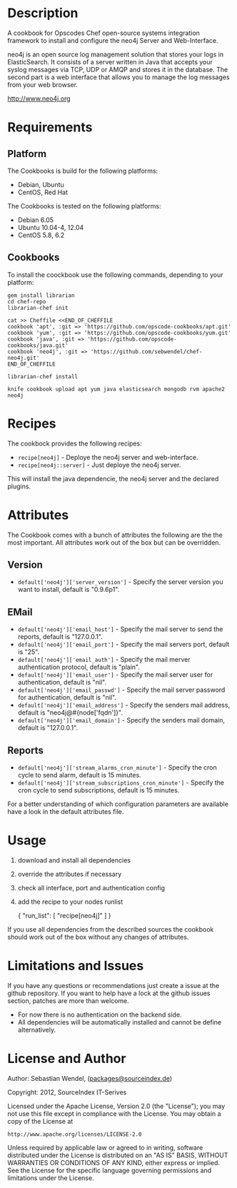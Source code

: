 # Description #

A cookbook for Opscodes Chef open-source systems integration framework to install and configure the neo4j Server and Web-Interface.

neo4j is an open source log management solution that stores your logs in ElasticSearch. It consists of a server written in Java that accepts your syslog messages via TCP, UDP or AMQP and stores it in the database. The second part is a web interface that allows you to manage the log messages from your web browser.

http://www.neo4j.org

# Requirements #

## Platform ##
The Cookbooks is build for the following platforms:
* Debian, Ubuntu
* CentOS, Red Hat

The Cookbooks is tested on the following platforms:
* Debian 6.05
* Ubuntu 10.04-4, 12.04
* CentOS 5.8, 6.2

## Cookbooks ##
To install the coockbook use the following commands, depending to your platform:

    gem install librarian
    cd chef-repo
    librarian-chef init

    cat >> Cheffile <<END_OF_CHEFFILE
    cookbook 'apt', :git => 'https://github.com/opscode-cookbooks/apt.git'
    cookbook 'yum', :git => 'https://github.com/opscode-cookbooks/yum.git'
    cookbook 'java', :git => 'https://github.com/opscode-cookbooks/java.git'
    cookbook 'neo4j', :git => 'https://github.com/sebwendel/chef-neo4j.git'
    END_OF_CHEFFILE

    librarian-chef install

    knife cookbook upload apt yum java elasticsearch mongodb rvm apache2 neo4j

# Recipes #
The cookbock provides the following recipes:
* `recipe[neo4j]` - Deploye the neo4j server and web-interface.
* `recipe[neo4j::server]` - Just deploye the neo4j server.

This will install the java dependencie, the neo4j server and the declared plugins.

# Attributes #
The Cookbook comes with a bunch of attributes the following are the the most important. All attributes work out of the box but can be overridden.
## Version ##
* `default['neo4j']['server_version']` - Specify the server version you want to install, default is "0.9.6p1".

## EMail ##
* `default['neo4j']['email_host']` - Specify the mail server to send the reports, default is "127.0.0.1".
* `default['neo4j']['email_port']` - Specify the mail servers port, default is "25".
* `default['neo4j']['email_auth']` - Specify the mail merver authentication protocol, default is "plain".
* `default['neo4j']['email_user']` - Specify the mail server user for authentication, default is "nil".
* `default['neo4j']['email_passwd']` - Specify the mail server password for authentication, default is "nil".
* `default['neo4j']['email_address']` - Specify the senders mail address, default is "neo4j@#{node['fqdn']}".
* `default['neo4j']['email_domain']` - Specify the senders mail domain, default is "127.0.0.1".

## Reports ##
* `default['neo4j']['stream_alarms_cron_minute']` - Specify the cron cycle to send alarm, default is 15 minutes.
* `default['neo4j']['stream_subscriptions_cron_minute']` - Specify the cron cycle to send subscriptions, default is 15 minutes.

For a better understanding of which configuration parameters are available have a look in the default attributes file.

# Usage #
1. download and install all dependencies
1. override the attributes if necessary
1. check all interface, port and authentication config
1. add the recipe to your nodes runlist


    {
      "run_list": [
        "recipe[neo4j]"
      ]
    }

If you use all dependencies from the described sources the cookbook should work out of the box without any changes of attributes.

# Limitations and Issues #
If you have any questions or recommendations just create a issue at the github repository.
If you want to help have a lock at the github issues section, patches are more than welcome.

* For now there is no authentication on the backend side.
* All dependencies will be automatically installed and cannot be define alternatively.

# License and Author #

Author: Sebastian Wendel, (<packages@sourceindex.de>)

Copyright: 2012, SourceIndex IT-Serives

Licensed under the Apache License, Version 2.0 (the "License");
you may not use this file except in compliance with the License.
You may obtain a copy of the License at

    http://www.apache.org/licenses/LICENSE-2.0

Unless required by applicable law or agreed to in writing, software
distributed under the License is distributed on an "AS IS" BASIS,
WITHOUT WARRANTIES OR CONDITIONS OF ANY KIND, either express or implied.
See the License for the specific language governing permissions and
limitations under the License.
